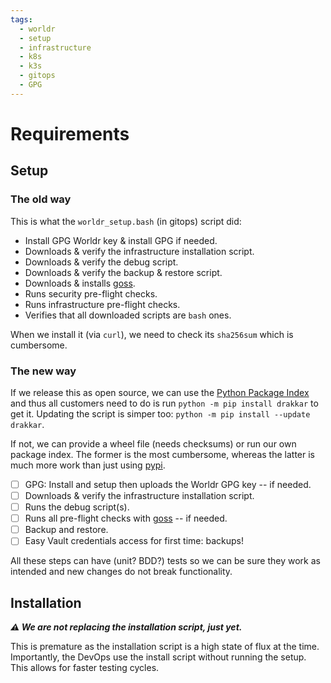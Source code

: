 ```yaml
---
tags:
  - worldr
  - setup
  - infrastructure
  - k8s
  - k3s
  - gitops
  - GPG
---
```

# Requirements

## Setup

### The old way

This is what the `worldr_setup.bash` (in gitops) script did:

* Install GPG Worldr key & install GPG if needed.
* Downloads & verify the infrastructure installation script.
* Downloads & verify the debug script.
* Downloads & verify the backup & restore script.
* Downloads & installs [goss](https://github.com/aelsabbahy/goss).
* Runs security pre-flight checks.
* Runs infrastructure pre-flight checks.
* Verifies that all downloaded scripts are `bash` ones.

When we install it (via `curl`), we need to check its `sha256sum` which is
cumbersome.

### The new way

If we release this as open source, we can use the [Python Package
Index](https://pypi.org/) and thus all customers need to do is run `python -m
pip install drakkar` to get it. Updating the script is simper too: `python -m
pip install --update drakkar`.

If not, we can provide a wheel file (needs checksums) or run our own package
index. The former is the most cumbersome, whereas the latter is much more work
than just using [pypi](https://pypi.org/).

* [ ] GPG: Install and setup then uploads the Worldr GPG key -- if needed.
* [ ] Downloads & verify the infrastructure installation script.
* [ ] Runs the debug script(s).
* [ ] Runs all pre-flight checks with [goss](https://github.com/aelsabbahy/goss) -- if needed.
* [ ] Backup and restore.
* [ ] Easy Vault credentials access for first time: backups!

All these steps can have (unit? BDD?) tests so we can be sure they work as
intended and new changes do not break functionality.

## Installation

***⚠ We are not replacing the installation script, just yet.***

This is premature as the installation script is a high state of flux at the
time. Importantly, the DevOps use the install script without running the
setup. This allows for faster testing cycles.
